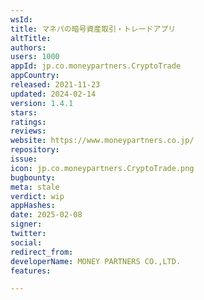```yaml
---
wsId: 
title: マネパの暗号資産取引・トレードアプリ
altTitle: 
authors: 
users: 1000
appId: jp.co.moneypartners.CryptoTrade
appCountry: 
released: 2021-11-23
updated: 2024-02-14
version: 1.4.1
stars: 
ratings: 
reviews: 
website: https://www.moneypartners.co.jp/
repository: 
issue: 
icon: jp.co.moneypartners.CryptoTrade.png
bugbounty: 
meta: stale
verdict: wip
appHashes: 
date: 2025-02-08
signer: 
twitter: 
social: 
redirect_from: 
developerName: MONEY PARTNERS CO.,LTD.
features: 

---
```


